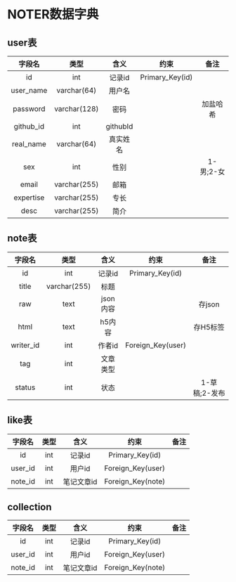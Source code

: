 # NOTER数据字典
## user表
|字段名|类型|含义|约束|备注|
| :--------: | :---: | :----: | :--------: | :--------: |
|id|int|记录id|Primary_Key(id)|  |
|user_name|varchar(64)|用户名| |  |
|password|varchar(128)|密码| | 加盐哈希 |
|github_id|int|githubId| | |
|real_name|varchar(64)|真实姓名| | |
|sex|int|性别| | 1-男;2-女 |
|email|varchar(255)|邮箱| | |
|expertise|varchar(255)|专长| | |
|desc|varchar(255)|简介| | |

## note表
|字段名|类型|含义|约束|备注|
| :--------: | :---: | :----: | :--------: | :--------:|
|id|int|记录id|Primary_Key(id)|  |
|title|varchar(255)|标题| |  |
|raw|text|json内容| | 存json |
|html|text|h5内容| | 存H5标签 |
|writer_id|int|作者id| Foreign_Key(user) | |
|tag|int|文章类型| | |
|status|int| 状态 | | 1-草稿;2-发布 |

## like表
|字段名|类型|含义|约束|备注|
| :--------: | :---: | :----: | :--------: | :--------:|
| id | int | 记录id | Primary_Key(id) | |
| user_id | int | 用户id| Foreign_Key(user)| |
| note_id | int | 笔记文章id | Foreign_Key(note) |

## collection
|字段名|类型|含义|约束|备注|
| :--------: | :---: | :----: | :--------: | :--------: |
| id | int | 记录id | Primary_Key(id) | |
| user_id | int | 用户id| Foreign_Key(user)| |
| note_id | int | 笔记文章id | Foreign_Key(note) |